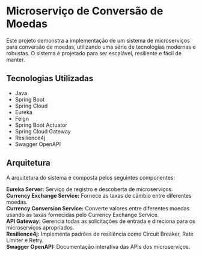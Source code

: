# Microserviço de Conversão de Moedas
Este projeto demonstra a implementação de um sistema de microserviços para conversão de moedas, utilizando uma série de tecnologias modernas e robustas. O sistema é projetado para ser escalável, resiliente e fácil de manter.

## Tecnologias Utilizadas
* Java
* Spring Boot
* Spring Cloud
* Eureka
* Feign
* Spring Boot Actuator
* Spring Cloud Gateway
* Resilience4j
* Swagger OpenAPI
  
## Arquitetura
A arquitetura do sistema é composta pelos seguintes componentes:

**Eureka Server:** Serviço de registro e descoberta de microserviços.  
**Currency Exchange Service:** Fornece as taxas de câmbio entre diferentes moedas.  
**Currency Conversion Service:** Converte valores entre diferentes moedas usando as taxas fornecidas pelo Currency Exchange Service.  
**API Gateway:** Gerencia todas as solicitações de entrada e direciona para os microserviços apropriados.  
**Resilience4j:** Implementa padrões de resiliência como Circuit Breaker, Rate Limiter e Retry.  
**Swagger OpenAPI:** Documentação interativa das APIs dos microserviços.  

  
